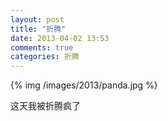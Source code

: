 ```yaml
---
layout: post
title: "折腾"
date: 2013-04-02 13:53
comments: true
categories: 折腾 
---
```


{% img /images/2013/panda.jpg %}

这天我被折腾疯了
